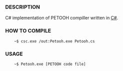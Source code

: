 ### DESCRIPTION

C# implementation of PETOOH compiller written in [C#](https://ru.wikipedia.org/wiki/C_Sharp).

### HOW TO COMPILE

```
    ~$ csc.exe /out:Petooh.exe Petooh.cs
```

### USAGE

```
    ~$ Petooh.exe [PETOOH code file]
```
